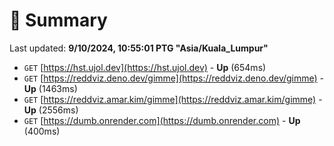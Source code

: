 # 📖 Summary
Last updated: **9/10/2024, 10:55:01 PTG "Asia/Kuala_Lumpur"**

- `GET` [https://hst.ujol.dev](https://hst.ujol.dev) - **Up** (654ms)
- `GET` [https://reddviz.deno.dev/gimme](https://reddviz.deno.dev/gimme) - **Up** (1463ms)
- `GET` [https://reddviz.amar.kim/gimme](https://reddviz.amar.kim/gimme) - **Up** (2556ms)
- `GET` [https://dumb.onrender.com](https://dumb.onrender.com) - **Up** (400ms)

